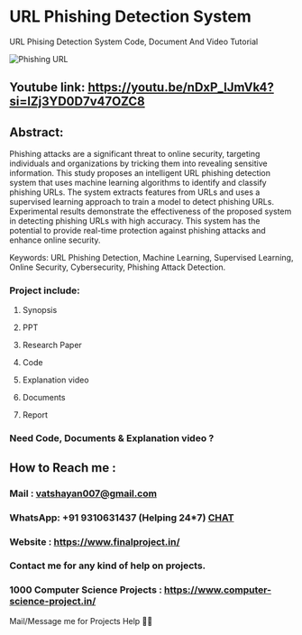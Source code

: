 # URL Phishing Detection System
URL Phising Detection System Code, Document And Video Tutorial

![Phishing URL](https://github.com/user-attachments/assets/e5ddcf39-2d33-431f-ad53-95573810769f)

## Youtube link: https://youtu.be/nDxP_lJmVk4?si=lZj3YD0D7v47OZC8

## Abstract:
Phishing attacks are a significant threat to online security, targeting individuals and organizations by tricking them into revealing sensitive information. This study proposes an intelligent URL phishing detection system that uses machine learning algorithms to identify and classify phishing URLs. The system extracts features from URLs and uses a supervised learning approach to train a model to detect phishing URLs. Experimental results demonstrate the effectiveness of the proposed system in detecting phishing URLs with high accuracy. This system has the potential to provide real-time protection against phishing attacks and enhance online security.

Keywords: URL Phishing Detection, Machine Learning, Supervised Learning, Online Security, Cybersecurity, Phishing Attack Detection.

### Project include: 

1. Synopsis

2. PPT

3. Research Paper


4. Code

5. Explanation video

6. Documents

7. Report


### Need Code, Documents & Explanation video ? 

## How to Reach me :

### Mail : vatshayan007@gmail.com 

### WhatsApp: +91 9310631437 (Helping 24*7) **[CHAT](https://wa.me/message/CHWN2AHCPMAZK1)** 

### Website : https://www.finalproject.in/

### Contact me for any kind of help on projects.
### 1000 Computer Science Projects : https://www.computer-science-project.in/


Mail/Message me for Projects Help 🙏🏻
